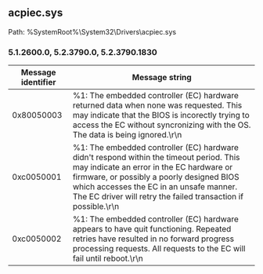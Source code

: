 ## acpiec.sys

Path: %SystemRoot%\System32\Drivers\acpiec.sys

### 5.1.2600.0, 5.2.3790.0, 5.2.3790.1830

Message identifier | Message string
--- | ---
0x80050003 | %1: The embedded controller (EC) hardware returned data when none was requested.  This may indicate that the BIOS is incorectly trying to access the EC without syncronizing with the OS.  The data is being ignored.\r\n
0xc0050001 | %1: The embedded controller (EC) hardware didn't respond within the timeout period.  This may indicate an error in the EC hardware or firmware, or possibly a poorly designed BIOS which accesses the EC in an unsafe manner.  The EC driver will retry the failed transaction if possible.\r\n
0xc0050002 | %1: The embedded controller (EC) hardware appears to have quit functioning.  Repeated retries have resulted in no forward progress processing requests.  All requests to the EC will fail until reboot.\r\n
